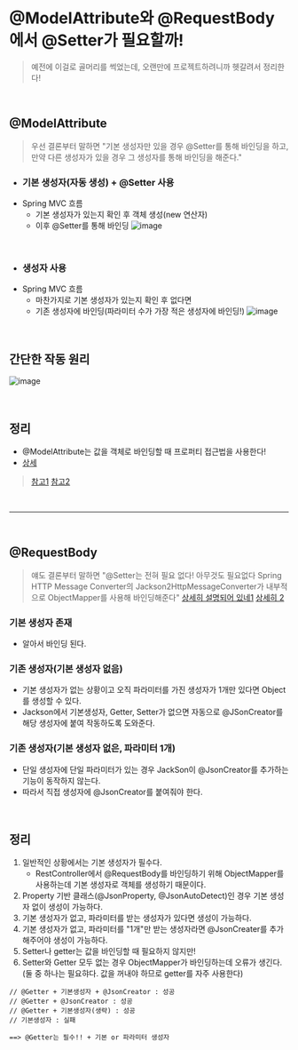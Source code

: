 # @ModelAttribute와 @RequestBody에서 @Setter가 필요할까!
> 예전에 이걸로 골머리를 썩었는데, 오랜만에 프로젝트하려니까 헷갈려서 정리한다!

<br>

## @ModelAttribute
> 우선 결론부터 말하면 "기본 생성자만 있을 경우 @Setter를 통해 바인딩을 하고, 만약 다른 생성자가 있을 경우 그 생성자를 통해 바인딩을 해준다."


- ### 기본 생성자(자동 생성) + @Setter 사용
- Spring MVC 흐름
   - 기본 생성자가 있는지 확인 후 객체 생성(new 연산자)
   - 이후 @Setter를 통해 바인딩
![image](https://user-images.githubusercontent.com/74396651/207614774-83f12f9b-9b9f-4346-835d-3f47c8fdbb9a.png)

<br>

- ### 생성자 사용
- Spring MVC 흐름
   - 마찬가지로 기본 생성자가 있는지 확인 후 없다면
   - 기존 생성자에 바인딩(파라미터 수가 가장 적은 생성자에 바인딩!)
![image](https://user-images.githubusercontent.com/74396651/207614956-cad67a90-516a-435c-8144-b6ae3c071a9e.png)

<br>

## 간단한 작동 원리

![image](https://user-images.githubusercontent.com/74396651/207617789-acb22d9b-f4cb-43e0-b7dc-3a993efdef91.png)

<br>

## 정리
- @ModelAttribute는 값을 객체로 바인딩할 때 프로퍼티 접근법을 사용한다!
- [상세](https://blog.karsei.pe.kr/59)


> [참고1](https://minchul-son.tistory.com/546)
> [참고2](https://hyeon9mak.github.io/model-attribute-without-setter/)

<br>
<hr>
<br>

## @RequestBody
> 얘도 결론부터 말하면 "@Setter는 전혀 필요 없다! 아무것도 필요없다 Spring HTTP Message Converter의 Jackson2HttpMessageConverter가 내부적으로 ObjectMapper를 사용해 바인딩해준다"
> [상세히 설명되어 있네1](https://blogshine.tistory.com/445)
> [상세히 2](https://blogshine.tistory.com/446)

### 기본 생성자 존재
- 알아서 바인딩 된다.

### 기존 생성자(기본 생성자 없음)
- 기본 생성자가 없는 상황이고 오직 파라미터를 가진 생성자가 1개만 있다면 Object를 생성할 수 있다.
- Jackson에서 기본생성자, Getter, Setter가 없으면 자동으로 @JSonCreator를 해당 생성자에 붙여 작동하도록 도와준다.

### 기존 생성자(기본 생성자 없은, 파라미터 1개)
- 단일 생성자에 단일 파라미터가 있는 경우 JackSon이 @JsonCreator를 추가하는 기능이 동작하지 않는다.
- 따라서 직접 생성자에 @JsonCreator를 붙여줘야 한다.

<br>

## 정리
1. 일반적인 상황에서는 기본 생성자가 필수다.
    - RestController에서 @RequestBody를 바인딩하기 위해 ObjectMapper를 사용하는데 기본 생성자로 객체를 생성하기 때문이다.
2. Property 기반 클래스(@JsonProperty, @JsonAutoDetect)인 경우 기본 생성자 없이 생성이 가능하다.
3. 기본 생성자가 없고, 파라미터를 받는 생성자가 있다면 생성이 가능하다.
4. 기본 생성자가 없고, 파라미터를 "1개"만 받는 생성자라면 @JsonCreater를 추가해주어야 생성이 가능하다.
5. Setter나 getter는 값을 바인딩할 때 필요하지 않지만!
6. Setter와 Getter 모두 없는 경우 ObjectMapper가 바인딩하는데 오류가 생긴다.(둘 중 하나는 필요햐다. 값을 꺼내야 하므로 getter를 자주 사용한다)

```
// @Getter + 기본생성자 + @JsonCreator : 성공
// @Getter + @JsonCreator : 성공
// @Getter + 기본생성자(생략) : 성공
// 기본생성자 : 실패

==> @Getter는 필수!! + 기본 or 파라미터 생성자
```






